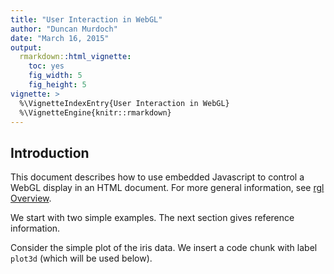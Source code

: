 ```yaml
---
title: "User Interaction in WebGL"
author: "Duncan Murdoch"
date: "March 16, 2015"
output:
  rmarkdown::html_vignette:
    toc: yes
    fig_width: 5
    fig_height: 5
vignette: >
  %\VignetteIndexEntry{User Interaction in WebGL} 
  %\VignetteEngine{knitr::rmarkdown}
---
```



<style>
.nostripes tr.even {background-color: white;}
table {border-style: none;}
table th {border-style: none;}
table td {border-style: none;}
a[href^=".."] {text-decoration: underline;}
</style>

## Introduction

This document describes how to use embedded Javascript to 
control a WebGL display in an HTML document.  For more 
general information, see [rgl Overview](rgl.html).

We start with two simple examples.  The next section gives 
reference information.

Consider the simple plot of the iris data.  We
insert a code chunk with label `plot3d` (which will be used below).

















